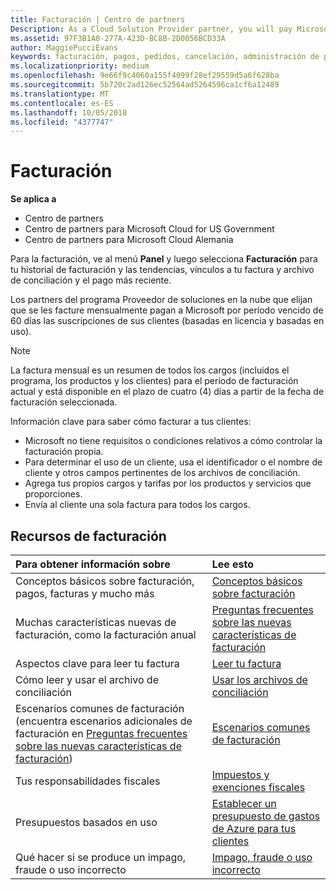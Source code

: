 ```yaml
---
title: Facturación | Centro de partners
Description: As a Cloud Solution Provider partner, you will pay Microsoft 60 days in arrears for the license-based and usage-based subscriptions of your customers.
ms.assetid: 97F3B1A0-277A-423D-BC8B-2D0056BCD33A
author: MaggiePucciEvans
keywords: facturación, pagos, pedidos, cancelación, administración de pedidos, impago, fraude, uso incorrecto, impuestos, exenciones de impuestos, archivos de conciliación, archivo de conciliación
ms.localizationpriority: medium
ms.openlocfilehash: 9e66f9c4060a155f4099f28ef29559d5a6f628ba
ms.sourcegitcommit: 5b720c2ad126ec52564ad5264596ca1cf6a12489
ms.translationtype: MT
ms.contentlocale: es-ES
ms.lasthandoff: 10/05/2018
ms.locfileid: "4377747"
---
```

# <a name="billing"></a>Facturación

**Se aplica a**

-  Centro de partners
-  Centro de partners para Microsoft Cloud for US Government
-  Centro de partners para Microsoft Cloud Alemania

Para la facturación, ve al menú **Panel** y luego selecciona **Facturación** para tu historial de facturación y las tendencias, vínculos a tu factura y archivo de conciliación y el pago más reciente.

Los partners del programa Proveedor de soluciones en la nube que elijan que se les facture mensualmente pagan a Microsoft por período vencido de 60 días las suscripciones de sus clientes (basadas en licencia y basadas en uso).

> [!NOTE]  
> La factura mensual es un resumen de todos los cargos (incluidos el programa, los productos y los clientes) para el período de facturación actual y está disponible en el plazo de cuatro (4) días a partir de la fecha de facturación seleccionada.

Información clave para saber cómo facturar a tus clientes:

-   Microsoft no tiene requisitos o condiciones relativos a cómo controlar la facturación propia.
-   Para determinar el uso de un cliente, usa el identificador o el nombre de cliente y otros campos pertinentes de los archivos de conciliación.
-   Agrega tus propios cargos y tarifas por los productos y servicios que proporciones.
-   Envía al cliente una sola factura para todos los cargos.

## <a name="billing-resources"></a>Recursos de facturación
|**Para obtener información sobre**   |**Lee esto**    |
|:-----------------------------|:-----------------|
|Conceptos básicos sobre facturación, pagos, facturas y mucho más   |[Conceptos básicos sobre facturación](billing-basics.md)
|Muchas características nuevas de facturación, como la facturación anual   |[Preguntas frecuentes sobre las nuevas características de facturación](faq-about-new-billing-features.md)|
|Aspectos clave para leer tu factura   |[Leer tu factura](read-your-bill.md)   |
|Cómo leer y usar el archivo de conciliación   |[Usar los archivos de conciliación](use-the-reconciliation-files.md)|
|Escenarios comunes de facturación (encuentra escenarios adicionales de facturación en [Preguntas frecuentes sobre las nuevas características de facturación](faq-about-new-billing-features.md))|[Escenarios comunes de facturación](common-billing-scenarios.md)|
|Tus responsabilidades fiscales   | [Impuestos y exenciones fiscales](tax-and-tax-exemptions.md)|
|Presupuestos basados en uso    |[Establecer un presupuesto de gastos de Azure para tus clientes](set-an-azure-spending-budget-for-your-customers.md)|
|Qué hacer si se produce un impago, fraude o uso incorrecto   |[Impago, fraude o uso incorrecto](non-payment--fraud--or-misuse.md)|




















